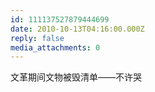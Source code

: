 ```yaml
---
id: 111137527879444699
date: 2010-10-13T04:16:00.000Z
reply: false
media_attachments: 0
---
```


文革期间文物被毁清单——不许哭 ​​​​

